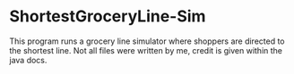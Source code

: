 # ShortestGroceryLine-Sim
This program runs a grocery line simulator where shoppers are directed to the shortest line. Not all files were written by me, credit is given within the java docs.
